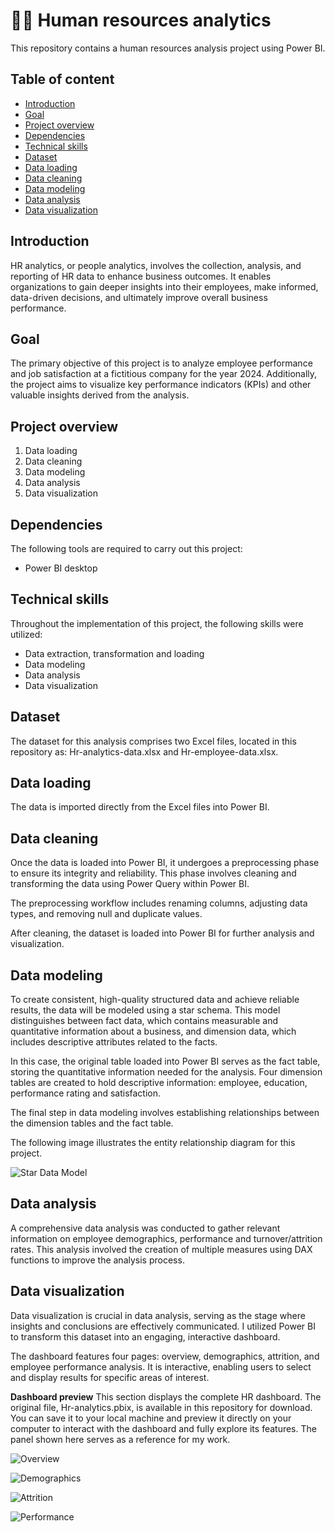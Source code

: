 # 👔🎯 Human resources analytics

This repository contains a human resources analysis project using Power BI.  

## Table of content
 - [Introduction](https://github.com/herrerovir/Power-BI-human-resources-analytics/blob/main/README.md#Introduction)
 - [Goal](https://github.com/herrerovir/Power-BI-human-resources-analytics/blob/main/README.md#Goal)
 - [Project overview](https://github.com/herrerovir/Power-BI-human-resources-analytics/blob/main/README.md#Project-Overview)
 - [Dependencies](https://github.com/herrerovir/Power-BI-human-resources-analytics/blob/main/README.md#Dependencies)
 - [Technical skills](https://github.com/herrerovir/Power-BI-human-resources-analytics/blob/main/README.md#Technical-skills)
 - [Dataset](https://github.com/herrerovir/Power-BI-human-resources-analytics/blob/main/README.md#Data-set)
 - [Data loading](https://github.com/herrerovir/Power-BI-human-resources-analytics/blob/main/README.md#Data-loading)
 - [Data cleaning](https://github.com/herrerovir/Power-BI-human-resources-analytics/blob/main/README.md#Data-cleaning)
 - [Data modeling](https://github.com/herrerovir/Power-BI-human-resources-analytics/blob/main/README.md#Data-exploration)
 - [Data analysis](https://github.com/herrerovir/Power-BI-human-resources-analytics/blob/main/README.md#Data-visualization)
 - [Data visualization](https://github.com/herrerovir/Power-BI-human-resources-analytics/blob/main/README.md#Insights)

## Introduction
HR analytics, or people analytics, involves the collection, analysis, and reporting of HR data to enhance business outcomes. It enables organizations to gain deeper insights into their employees, make informed, data-driven decisions, and ultimately improve overall business performance.

## Goal
The primary objective of this project is to analyze employee performance and job satisfaction at a fictitious company for the year 2024. Additionally, the project aims to visualize key performance indicators (KPIs) and other valuable insights derived from the analysis.

## Project overview
1. Data loading
2. Data cleaning
3. Data modeling
4. Data analysis
5. Data visualization

## Dependencies
The following tools are required to carry out this project:

* Power BI desktop

## Technical skills
Throughout the implementation of this project, the following skills were utilized:

* Data extraction, transformation and loading
* Data modeling
* Data analysis
* Data visualization

## Dataset
The dataset for this analysis comprises two Excel files, located in this repository as: Hr-analytics-data.xlsx and Hr-employee-data.xlsx.

## Data loading
The data is imported directly from the Excel files into Power BI.

## Data cleaning
Once the data is loaded into Power BI, it undergoes a preprocessing phase to ensure its integrity and reliability. This phase involves cleaning and transforming the data using Power Query within Power BI.

The preprocessing workflow includes renaming columns, adjusting data types, and removing null and duplicate values.

After cleaning, the dataset is loaded into Power BI for further analysis and visualization.

## Data modeling
To create consistent, high-quality structured data and achieve reliable results, the data will be modeled using a star schema. This model distinguishes between fact data, which contains measurable and quantitative information about a business, and dimension data, which includes descriptive attributes related to the facts.

In this case, the original table loaded into Power BI serves as the fact table, storing the quantitative information needed for the analysis. Four dimension tables are created to hold descriptive information: employee, education, performance rating and satisfaction.

The final step in data modeling involves establishing relationships between the dimension tables and the fact table.

The following image illustrates the entity relationship diagram for this project.

![Star Data Model](https://github.com/user-attachments/assets/e4df9113-a693-4218-83b2-c2d9922b3999)

## Data analysis
A comprehensive data analysis was conducted to gather relevant information on employee demographics, performance and turnover/attrition rates. This analysis involved the creation of multiple measures using DAX functions to improve the analysis process.

## Data visualization
Data visualization is crucial in data analysis, serving as the stage where insights and conclusions are effectively communicated. I utilized Power BI to transform this dataset into an engaging, interactive dashboard.

The dashboard features four pages: overview, demographics, attrition, and employee performance analysis. It is interactive, enabling users to select and display results for specific areas of interest.

**Dashboard preview**
This section displays the complete HR dashboard. The original file, Hr-analytics.pbix, is available in this repository for download. You can save it to your local machine and preview it directly on your computer to interact with the dashboard and fully explore its features. The panel shown here serves as a reference for my work.

![Overview](https://github.com/user-attachments/assets/453885dc-8f71-4c26-b57f-7165ab51e551)

![Demographics](https://github.com/user-attachments/assets/9862347e-94c0-423f-a283-538a9799c759)

![Attrition](https://github.com/user-attachments/assets/fbe65497-b74c-407d-974b-78112e63a197)

![Performance](https://github.com/user-attachments/assets/13981615-ac2b-4891-9f95-a2dafa780031)






